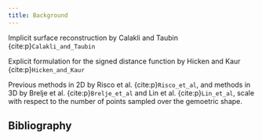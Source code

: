 ```yaml
---
title: Background
---
```


Implicit surface reconstruction by Calakli and Taubin {cite:p}`Calakli_and_Taubin`

Explicit formulation for the signed distance function by Hicken and Kaur {cite:p}`Hicken_and_Kaur`

Previous methods in 2D by Risco et al. {cite:p}`Risco_et_al`, and methods in 3D by Brelje et al. {cite:p}`Brelje_et_al` and Lin et al. {cite:p}`Lin_et_al`, scale with respect to the number of points sampled over the gemoetric shape.

<!-- This page is intended to provide the reader with any theoretical
knowledge or other concepts that form the basis of your package.
This page can include equations, figures, flowcharts, etc. for a better understanding of the theory behind
the package along with any code snippets necessary to explain the software design.

## Referencing using bib files

You can add references in the `references.bib` file and cite them 
in the page like this {cite:p}`perez2011python`. 
You can also include a list of references cited at the end as shown below. -->

## Bibliography

```{bibliography} references.bib
```